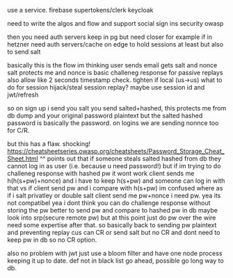 use a service.
firebase
supertokens/clerk
keycloak


need to write the algos and flow
and support social sign ins
security
owasp

then you need auth servers
keep in pg but need closer for example if in hetzner
need auth servers/cache on edge
to hold sessions at least but also to send salt

basically this is the flow im thinking
user sends email gets salt and nonce
salt protects me and nonce is basic challeneg response for passive replays
also allow like 2 seconds timestamp check. tighten if local (us->us)
what to do for session hijack/steal
session replay?
maybe use session id and jwt/refresh

so on sign up i send you salt you send salted+hashed,
this protects me from db dump and your original password plaintext
but the salted hashed password is basically the password.
on logins we are sending nonnce too for C/R.

but this has a flaw. shocking!
https://cheatsheetseries.owasp.org/cheatsheets/Password_Storage_Cheat_Sheet.html
^^ points out that if someone steals salted hashed from db
they cannot log in as user (i.e. because u need password!)
but if im trying to do challeneg response with hashed pw it wont work
client sends me h(h(s+pw)+nonce) and i have to keep h(s+pw)
and someone can log in with that
vs if client send pw and i compare with h(s+pw)
im confused
where as if i salt privatley or double salt
client send me  pw+nonce i need pw. yea its not compatibel 
yea i dont think you can do challenge response without storing the pw
better to send pw and compare to hashed pw in db
maybe look into srp(secure remote pw) but at this point just do pw over the wire
need some expertise after that.
so basically back to sending pw plaintext and preventing replay cus can CR
or send salt but no CR and dont need to keep pw in db
so no CR option.

also no problem with jwt just use a bloom filter and have one node process keeping it up to date.
def not in black list go ahead, possible go long way to db.
